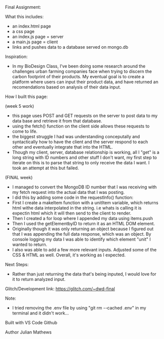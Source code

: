 Final Assignment:

What this includes:

- an index.html page
- a css page
- an index.js page = server
- a main.js page = client
- links and pushes data to a database served on mongo.db

Inspiration:

- In my BioDesign Class, I've been doing some research around the challenges urban farming companies face when trying to discern the carbon footprint of their products. My eventual goal is to create a platform where users can input their product data, and have returned an recomendations based on analysis of their data input.

How I built this page:

(week 5 work)
- this page uses POST and GET requests on the server to post data to my data base and retrieve it from that database.
- using the fetch() function on the client side allows these requests to come to life.
- the biggest struggle I had was understanding conceputally and syntactically how to have the client and the server respond to each other and eventually integrate that into the HTML.
- Though my client, server, database relationship is working, all I "get" is a long string with ID numbers and other stuff I don't want, my first step to iterate on this is to parse that string to only receive the data I want. I took an attempt at this but failed.

(FINAL week)
- I managed to convert the MongoDB ID number that I was receiving with my fetch request into the actual data that I was posting. 
- I did this by adding some code in the requestInfo() function:
- First I create a makeItem function with a unitItem variable, which returns html withe data interpolated in the string. i.e whats is calling it is expectin html which it will then send to the client to render.
- Then I created a for loop where I appended my data using items.push
- Then I used the getElementbyID to return it as an HTML DOM element.
- Originally though it was only returning an object because I figured out that I was appending the full data response, which was an object. By console logging my data I was able to identify which element "unit" I wanted to return.
- I also was able to add a few more relevant inputs. Adjusted some of the CSS & HTML as well. Overall, it's working as I expected.

Next Steps:
- Rather than just returning the data that's being inputed, I would love for it to return analyzed input.

Glitch/Development link:
https://glitch.com/~dwd-final

Note:
- I tried removing the .env file by using "git rm --cached .env" in my terminal and it didn't work...

Built with VS Code Github

Author Julian Mathews
